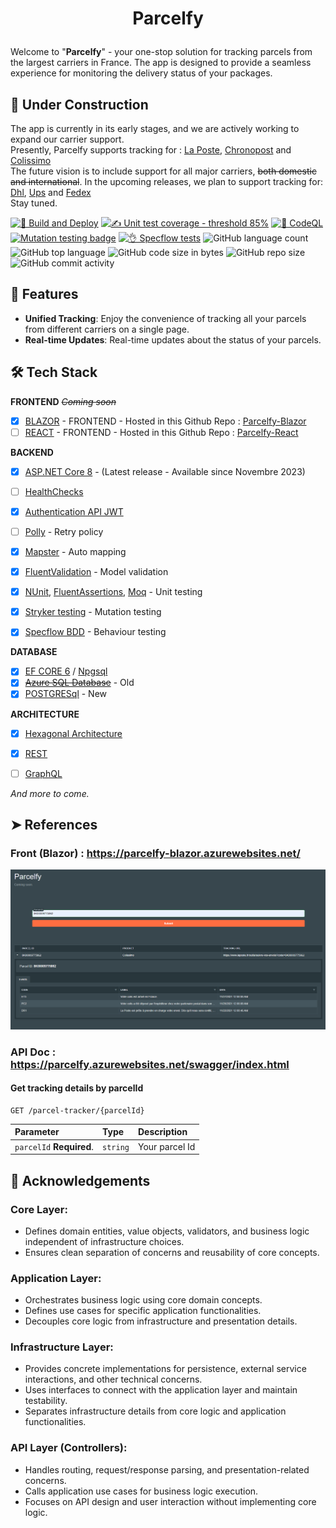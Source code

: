 # <p align="center">Parcelfy</p>
  
  
Welcome to "**Parcelfy**" - your one-stop solution for tracking parcels from the largest carriers in France. The app is designed to provide a seamless experience for monitoring the delivery status of your packages. 


## 🚧 Under Construction
The app is currently in its early stages, and we are actively working to expand our carrier support. <br/>
Presently, Parcelfy supports tracking for :
[La Poste](www.laposte.fr),
[Chronopost](www.chronopost.fr) and
[Colissimo](www.colissimo.fr)<br/>
The future vision is to include support for all major carriers, ~~both domestic and international~~. In the upcoming releases, we plan to support tracking for: 
[Dhl](www.dhl.com),
[Ups](www.ups.com) 
and [Fedex](www.fedex.com) <br/>
Stay tuned.


[![🚀 Build and Deploy](https://github.com/TheoImadLadal/parcelfy/actions/workflows/buildAndDeploy.yml/badge.svg)](https://github.com/TheoImadLadal/parcelfy/actions/workflows/buildAndDeploy.yml)
[![✍ Unit test coverage - threshold 85%](https://github.com/TheoImadLadal/parcelfy/actions/workflows/unitTestCoverage.yml/badge.svg)](https://github.com/TheoImadLadal/parcelfy/actions/workflows/unitTestCoverage.yml)
[![🔎 CodeQL](https://github.com/TheoImadLadal/parcelfy/actions/workflows/codeql.yml/badge.svg)](https://github.com/TheoImadLadal/parcelfy/actions/workflows/codeql.yml)
[![Mutation testing badge](https://img.shields.io/endpoint?style=flat&url=https%3A%2F%2Fbadge-api.stryker-mutator.io%2Fgithub.com%2FTheoImadLadal%2Fparcelfy%2Fmain)](https://dashboard.stryker-mutator.io/reports/github.com/TheoImadLadal/parcelfy/main)
[![👌 Specflow tests](https://github.com/TheoImadLadal/parcelfy/actions/workflows/specflow.yml/badge.svg)](https://github.com/TheoImadLadal/parcelfy/actions/workflows/specflow.yml)
![GitHub language count](https://img.shields.io/github/languages/count/theoimadladal/parcelfy)
![GitHub top language](https://img.shields.io/github/languages/top/theoimadladal/parcelfy)
![GitHub code size in bytes](https://img.shields.io/github/languages/code-size/theoimadladal/parcelfy)
![GitHub repo size](https://img.shields.io/github/repo-size/theoimadladal/parcelfy)
![GitHub commit activity](https://img.shields.io/github/commit-activity/w/theoimadladal/parcelfy)

## 🧐 Features    
- **Unified Tracking**: Enjoy the convenience of tracking all your parcels from different carriers on a single page.
- **Real-time Updates**: Real-time updates about the status of your parcels.

   
        
## 🛠️ Tech Stack

**FRONTEND** *~~Coming soon~~*

* [x] [BLAZOR](https://dotnet.microsoft.com/en-us/apps/aspnet/web-apps/blazor) - FRONTEND - Hosted in this Github Repo : [Parcelfy-Blazor](https://github.com/TheoImadLadal/parcelfy-blazor)
* [ ] [REACT](https://react.dev/) - FRONTEND - Hosted in this Github Repo : [Parcelfy-React](https://github.com/TheoImadLadal/parcelfy-react)

**BACKEND**

* [x] [ASP.NET Core 8](https://docs.microsoft.com/en-us/aspnet/core/introduction-to-aspnet-core) - (Latest release - Available since Novembre 2023)
* [ ] [HealthChecks](https://learn.microsoft.com/en-us/aspnet/core/host-and-deploy/health-checks?view=aspnetcore-8.0)
* [X] [Authentication API JWT](https://www.nuget.org/packages/Microsoft.AspNetCore.Authentication.JwtBearer/6.0.6) 
* [ ] [Polly](https://github.com/App-vNext/Polly) - Retry policy 
* [x] [Mapster](https://github.com/MapsterMapper/Mapster) - Auto mapping
* [x] [FluentValidation](https://fluentvalidation.net/) - Model validation
* [x] [NUnit](https://nunit.org/), [FluentAssertions](https://fluentassertions.com/), [Moq](https://github.com/moq) - Unit testing
* [X] [Stryker testing](https://stryker-mutator.io/) - Mutation testing
* [X] [Specflow BDD](https://specflow.org/) - Behaviour testing


 
**DATABASE**
* [x] [EF CORE 6](https://learn.microsoft.com/fr-fr/ef/core/what-is-new/ef-core-6.0/whatsnew) / [Npgsql](https://www.npgsql.org/)
* [x] ~~[Azure SQL Database](https://azure.microsoft.com/fr-fr/products/azure-sql/database/)~~ - Old
* [x] [POSTGRESql](https://www.postgresql.org/) - New

**ARCHITECTURE** 
* [x] [Hexagonal Architecture](https://en.wikipedia.org/wiki/Hexagonal_architecture_(software))
* [x] [REST](https://restfulapi.net/)
* [ ] [GraphQL](https://graphql.org/)




*And more to come.*    
     

## ➤ References 

### Front (Blazor) : https://parcelfy-blazor.azurewebsites.net/
![Parcelfy](parcelfy.png)

### API Doc : https://parcelfy.azurewebsites.net/swagger/index.html
#### Get tracking details by parcelId
```http
GET /parcel-tracker/{parcelId}
```
| Parameter | Type     | Description                       |
| :-------- | :------- | :-------------------------------- |
| `parcelId` **Required**. | `string` |  Your parcel Id |
        
   
        
## 🙇 Acknowledgements      


### Core Layer:
- Defines domain entities, value objects, validators, and business logic independent of infrastructure choices.
- Ensures clean separation of concerns and reusability of core concepts.

### Application Layer:
- Orchestrates business logic using core domain concepts.
- Defines use cases for specific application functionalities.
- Decouples core logic from infrastructure and presentation details.

### Infrastructure Layer:
- Provides concrete implementations for persistence, external service interactions, and other technical concerns.
- Uses interfaces to connect with the application layer and maintain testability.
- Separates infrastructure details from core logic and application functionalities.

### API Layer (Controllers):
- Handles routing, request/response parsing, and presentation-related concerns.
- Calls application use cases for business logic execution.
- Focuses on API design and user interaction without implementing core logic.

        

